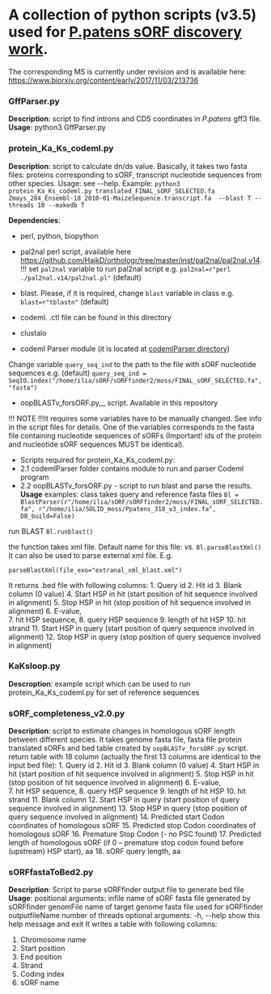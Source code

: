 # A collection of python scripts (v3.5) used for [P.patens sORF discovery work](https://www.biorxiv.org/content/early/2017/11/03/213736). 
The corresponding MS is currently under revision and is available here: https://www.biorxiv.org/content/early/2017/11/03/213736
### GffParser.py 
__Description__: script to find introns and CDS coordinates in _P.patens_ gff3 file.
__Usage__: python3 GffParser.py

### protein_Ka_Ks_codeml.py
__Description__: script to calculate dn/ds value. Basically, it takes two fasta files: proteins corresponding to sORF, transcript nucleotide sequences from other species. Usage: see  --help. Example:  `python3 protein_Ka_Ks_codeml.py translated_FINAL_sORF_SELECTED.fa Zmays_284_Ensembl-18_2010-01-MaizeSequence.transcript.fa  --blast T --threads 10 --makedb T`

__Dependencies__:

  * perl, python, biopython
  * pal2nal perl script, available here https://github.com/HajkD/orthologr/tree/master/inst/pal2nal/pal2nal.v14.
    !!! set `pal2nal` variable to run pal2nal script e.g. `pal2nal=r"perl ./pal2nal.v14/pal2nal.pl"` (default)

  * blast. Please, if it is required, change `blast` variable in class e.g.  `blast=r"tblastn"` (default)
  * codeml. .ctl file can be found in this directory
  * clustalo
  * codeml Parser module (it is located at [codemlParser directory](https://github.com/Kirovez/Scripts_sORFs_MS/tree/master/codemlParser))

   Change variable `query_seq_ind` to the path to the file with sORF nucleotide sequences
   e.g. (default) `query_seq_ind = SeqIO.index("/home/ilia/sORF/sORFfinder2/moss/FINAL_sORF_SELECTED.fa", "fasta")`

  * oopBLASTv_forsORF.py__ script. Available in this repository

   !!! NOTE !!!It requires some variables have to be manually changed. See info in the script files for details.  One of the variables corresponds to the fasta file containing nucleotide sequences of sORFs 
   (Important! ids of the protein and nucleotide sORF sequences MUST be identical). 	

  * Scripts required for protein_Ka_Ks_codeml.py:
   * 2.1 codemlParser folder contains module to run and parser Codeml program
   * 2.2 oopBLASTv_forsORF.py - script to run blast and parse the results.
__Usage__ 
examples:
class takes query and reference fasta files
`Bl = BlastParser(r"/home/ilia/sORF/sORFfinder2/moss/FINAL_sORF_SELECTED.fa", r"/home/ilia/SOLID_moss/Ppatens_318_v3_index.fa", DB_build=False)`

run BLAST
`Bl.runblast()`

the function takes xml file. Default name for this file: <query file name>_vs_<hit file name>. 
`Bl.parseBlastXml()` 
It can also be used to parse external xml file. E.g. 

`parseBlastXml(file_exo="extranal_xml_blast.xml")`
 
It returns .bed file with following columns:
	1. Query id
	2. Hit id
	3. Blank column (0 value)
	4. Start HSP in hit (start position of hit sequence involved in alignment)
	5. Stop HSP in hit (stop position of hit sequence involved in alignment)
	6. E-value,  
	7. hit HSP sequence, 
	8. query HSP sequence
	9. length of hit HSP
	10. hit strand
	11. Start HSP in query (start position of query sequence involved in alignment)
	 12. Stop HSP in query (stop position of query  sequence involved in alignment)

### KaKsloop.py
__Descroption__: example script which can be used to run protein_Ka_Ks_codeml.py for set of reference sequences
### sORF_completeness_v2.0.py 
__Description__: script to estimate changes in homologous sORF length between different species. It takes genome fasta file, fasta file protein translated sORFs and bed table created by `oopBLASTv_forsORF.py` script. 
return table with 18 column (actually the first 13 columns are identical to the input bed file):
	1. Query id
	2. Hit id
	3. Blank column (0 value)
	4. Start HSP in hit (start position of hit sequence involved in alignment)
	5. Stop HSP in hit (stop position of hit sequence involved in alignment)
	6. E-value,  
	7. hit HSP sequence, 
	8. query HSP sequence
	9. length of hit HSP
	10. hit strand
	11. Blank column
	12. Start HSP in query (start position of query sequence involved in alignment)
	13. Stop HSP in query (stop position of query  sequence involved in alignment)
	 14. Predicted start Codon coordinates of homologous sORF
	 15. Predicted stop Codon coordinates of homologous sORF 
	 16. Premature Stop Codon (- no PSC found)
	 17. Predicted length  of homologous sORF (if 0 – premature stop codon found before (upstream) HSP start), aa
	 18. sORF query length, aa
### sORFfastaToBed2.py 
__Description__: Script to parse sORFfinder output file to generate bed file
__Usage__:
positional arguments:
	  infile          name of sORF fasta file generated by sORFfinder
	  genomFile       name of target genome fasta file used for sORFfinder
	  outputfileName  number of threads
	optional arguments:
	  -h, --help      show this help message and exit
It writes a table with following columns:
1.	Chromosome name
2.	Start position
3.	End position
4.	Strand
5.	Coding index
6.	sORF name

